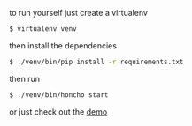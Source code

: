 to run yourself just create a virtualenv
```bash
$ virtualenv venv
```
then install the dependencies
```bash
$ ./venv/bin/pip install -r requirements.txt
```
then run 
```bash
$ ./venv/bin/honcho start
```
or just check out the [demo](http://angular-dice.herokuapp.com/play)





